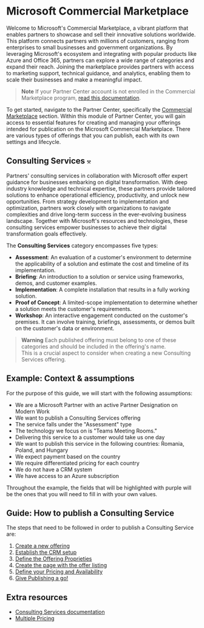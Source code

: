 # Microsoft Commercial Marketplace

Welcome to Microsoft's Commercial Marketplace, a vibrant platform that enables partners to showcase and sell their innovative solutions worldwide. This platform connects partners with millions of customers, ranging from enterprises to small businesses and government organizations. By leveraging Microsoft's ecosystem and integrating with popular products like Azure and Office 365, partners can explore a wide range of categories and expand their reach. Joining the marketplace provides partners with access to marketing support, technical guidance, and analytics, enabling them to scale their businesses and make a meaningful impact.

> **Note**
> If your Partner Center account is not enrolled in the Commercial Marketplace program, [read this documentation](https://learn.microsoft.com/en-us/partner-center/marketplace/create-account).

To get started, navigate to the Partner Center, specifically the [Commercial Marketplace](https://partner.microsoft.com/en-us/dashboard/commercial-marketplace/overview) section. Within this module of Partner Center, you will gain access to essential features for creating and managing your offerings intended for publication on the Microsoft Commercial Marketplace. There are various types of offerings that you can publish, each with its own settings and lifecycle.

## Consulting Services `⚒️`

Partners' consulting services in collaboration with Microsoft offer expert guidance for businesses embarking on digital transformation. With deep industry knowledge and technical expertise, these partners provide tailored solutions to enhance operational efficiency, productivity, and unlock new opportunities. From strategy development to implementation and optimization, partners work closely with organizations to navigate complexities and drive long-term success in the ever-evolving business landscape. Together with Microsoft's resources and technologies, these consulting services empower businesses to achieve their digital transformation goals effectively.

The **Consulting Services** category encompasses five types:

- **Assessment**: An evaluation of a customer's environment to determine the applicability of a solution and estimate the cost and timeline of its implementation.  
- **Briefing**: An introduction to a solution or service using frameworks, demos, and customer examples.  
- **Implementation**: A complete installation that results in a fully working solution.  
- **Proof of Concept**: A limited-scope implementation to determine whether a solution meets the customer's requirements.  
- **Workshop**: An interactive engagement conducted on the customer's premises. It can involve training, briefings, assessments, or demos built on the customer's data or environment.  

> **Warning** Each published offering must belong to one of these categories and should be included in the offering's name.  
> This is a crucial aspect to consider when creating a new Consulting Services offering.

## Example: Context & assumptions

For the purpose of this guide, we will start with the following assumptions:

- We are a Microsoft Partner with an active Partner Designation on Modern Work
- We want to publish a Consulting Services offering
- The service falls under the "Assessment" type
- The technology we focus on is "Teams Meeting Rooms."
- Delivering this service to a customer would take us one day
- We want to publish this service in the following countries: Romania, Poland, and Hungary
- We expect payment based on the country
- We require differentiated pricing for each country
- We do not have a CRM system
- We have access to an Azure subscription

Throughout the example, the fields that will be highlighted with purple will be the ones that you will need to fill in with your own values.

## Guide: How to publish a Consulting Service

The steps that need to be followed in order to publish a Consulting Service are:

1. [Create a new offering](./consultingServices/newoffering.md)
2. [Establish the CRM setup](./consultingServices/offersetup.md)
3. [Define the Offering Proprieties](./consultingServices/proprieties.md)
4. [Create the page with the offer listing](./consultingServices/offerlisting.md)
5. [Define your Pricing and Availability](./consultingServices/pricingavailability.md)
6. [Give Publishing a go!](./consultingServices/publish.md)

## Extra resources

- [Consulting Services documentation](https://learn.microsoft.com/en-us/partner-center/marketplace/plan-consulting-service-offer)
- [Multiple Pricing](https://learn.microsoft.com/en-us/partner-center/marketplace/marketplace-geo-availability-currencies)
